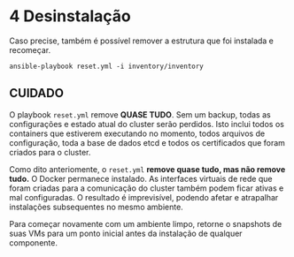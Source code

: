 # 4 Desinstalação

Caso precise, também é possível remover a estrutura que foi instalada e recomeçar.

```
ansible-playbook reset.yml -i inventory/inventory
```


## CUIDADO

O playbook `reset.yml` remove **QUASE TUDO**. Sem um backup, todas as configurações e estado atual do cluster serão perdidos. Isto inclui todos os containers que estiverem executando no momento, todos arquivos de configuração, toda a base de dados etcd e todos os certificados que foram criados para o cluster.

Como dito anteriomente, o `reset.yml` **remove quase tudo, mas não remove tudo.** O Docker permanece instalado. As interfaces virtuais de rede que foram criadas para a comunicação do cluster também podem ficar ativas e mal configuradas. O resultado é imprevisível, podendo afetar e atrapalhar instalações subsequentes no mesmo ambiente.

Para começar novamente com um ambiente limpo, retorne o snapshots de suas VMs para um ponto inicial antes da instalação de qualquer componente.


